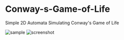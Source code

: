 # Conway-s-Game-of-Life
 Simple 2D Automata Simulating Conway's Game of Life

![sample](https://github.com/user-attachments/assets/38ea6a95-66d0-4210-b8e6-7163962da634)
![screenshot](https://github.com/user-attachments/assets/861256b5-5fd0-4a78-8c53-aabf7803f7cc)
